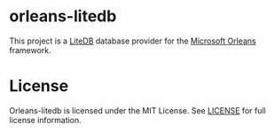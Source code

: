orleans-litedb
====

This project is a [LiteDB](https://www.litedb.org/) database provider for the [Microsoft Orleans](https://learn.microsoft.com/en-us/dotnet/orleans/overview) framework.

# License

Orleans-litedb is licensed under the MIT License. See [LICENSE](LICENSE) for full license information.